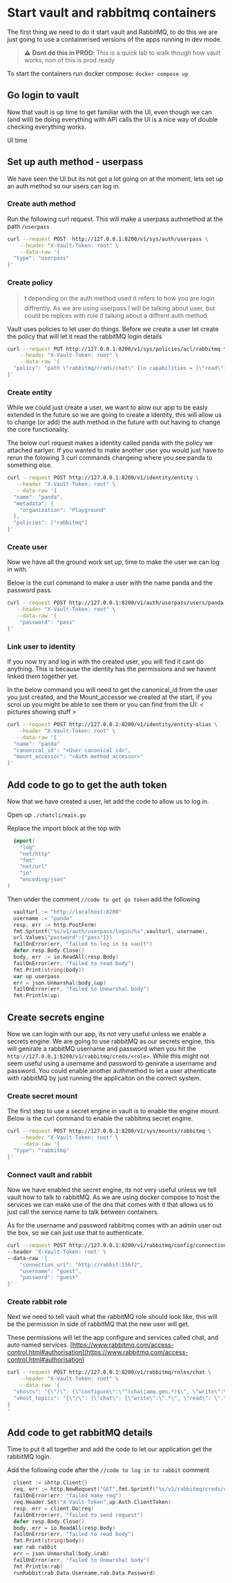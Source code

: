 # Start vault and rabbitmq containers

The first thing we need to do it start vault and RabbitMQ, to do this we are just going to use a containerised versions of the apps running in dev mode.

> :warning: **Dont do this in PROD**: This is a quick lab to walk though how vault works, non of this is prod ready

To start the containers run docker compose:
`docker compose up`

## Go login to vault

Now that vault is up time to get familiar with the UI, even though we can (and will) be doing everything with API calls the UI is a nice way of double checking everything works.

UI time

## Set up auth method - userpass

We have seen the UI but its not got a lot going on at the moment, lets set up an auth method so our users can log in.

### Create auth method

Run the following curl request. This will make a userpass authmethod at the path `/userpass`

``` bash
curl --request POST  http://127.0.0.1:8200/v1/sys/auth/userpass \
    --header "X-Vault-Token: root" \
    --data-raw '{
  "type": "userpass"
}'
```

### Create policy

> :exclamation: depending on the auth method used it refers to how you are login diffrently. As we are using userpass I will be talking about user, but could be replces with role if talking about a diffrent auth method

Vault uses policies to let user do things. Before we create a user let create the policy that will let it read the rabbitMQ login details

``` bash
curl --request PUT http://127.0.0.1:8200/v1/sys/policies/acl/rabbitmq \
    --header "X-Vault-Token: root" \
    --data-raw '{
  "policy": "path \"rabbitmq/creds/chat\" {\n capabilities = [\"read\"]\n}"
}'
```

### Create entity

While we could just create a user, we want to alow our app to be easly extended in the future so we are going to create a identity, this will allow us to change (or add) the auth method in the future with out having to change the core functionality.

The below curl request makes a identity called panda with the policy we attached earlyer. If you wanted to make another user you would just have to rerun the folowing 3 curl commands changeing where you see panda to something else.

``` bash
curl --request POST http://127.0.0.1:8200/v1/identity/entity \
   --header "X-Vault-Token: root" \
   --data-raw '{
  "name": "panda",
  "metadata": {
    "organization": "Playground"
  },
  "policies": ["rabbitmq"]
}'
```

### Create user

Now we have all the ground work set up, time to make the user we can log in with.

Below is the curl command to make a user with the name panda and the password pass. 

``` bash
curl --request POST http://127.0.0.1:8200/v1/auth/userpass/users/panda \
   --header "X-Vault-Token: root" \
   --data-raw '{
    "password": "pass"
}'
```

### Link user to identity

If you now try and log in with the created user, you will find it cant do anything. This is because the identity has the permissions and we havent linked them together yet.  

In the below command you will need to get the canonical_id from the user you just created, and the Mount_accessor we created at the start, if you scrol up you might be able to see them or you can find from the UI:
< pictures showing stuff >

``` bash
curl --request POST http://127.0.0.1:8200/v1/identity/entity-alias \
   --header "X-Vault-Token: root" \
   --data-raw '{
  "name": "panda"
  "canonical_id": "<User canonical id>",
  "mount_accessor": "<Auth method accessor>"
}'
```

## Add code to go to get the auth token

Now that we have created a user, let add the code to allow us to log in.

Open up `./chatcli/main.go`

Replace the import block at the top with

``` go
  import(
    "log"
    "net/http"
    "fmt"
    "net/url"
    "io"
    "encoding/json"
)
```

Then under the comment `//code to get go token` add the following

``` go
  vaulturl := "http://localhost:8200"
  username := "panda"
  resp, err := http.PostForm(
  fmt.Sprintf("%s/v1/auth/userpass/login/%s",vaulturl, username),
  url.Values{"password":{"pass"}})
  failOnError(err, "failed to log in to vault")
  defer resp.Body.Close()
  body, err := io.ReadAll(resp.Body)
  failOnError(err, "failed to read body")
  fmt.Print(string(body))
  var up userpass
  err = json.Unmarshal(body,&up)
  failOnError(err, "failed to Unmarshal body")
  fmt.Println(up)
```

## Create secrets engine

Now we can login with our app, its not very useful unless we enable a secrets engine. We are going to use rabbitMQ as our secrets engine, this will genirate a rabbitMQ username and password when you hit the `http://127.0.0.1:8200/v1/rabbitmq/creds/<role>`. While this might not seem useful using a username and password to genirate a username and password. You could enable another authmethod to let a user athenticate with rabbitMQ by just running the applicaiton on the correct system.

### Create secret mount

The first step to use a secret engine in vault is to enable the engine mount. Below is the curl command to enable the rabbitmq secret engine.

``` bash
curl --request POST http://127.0.0.1:8200/v1/sys/mounts/rabbitmq \
    --header "X-Vault-Token: root" \
    --data-raw '{
  "type": "rabbitmq"
}'
```

### Connect vault and rabbit

Now we have enabled the secret engine, its not very useful unless we tell vault how to talk to rabbitMQ.
As we are using docker compose to host the services we can make use of the dns that comes with it that allows us to just call the service name to talk between containers.

As for the username and password rabbitmq comes with an admin user out the box, so we can just use that to authenticate.

``` bash
curl --request POST http://127.0.0.1:8200/v1/rabbitmq/config/connection \
--header 'X-Vault-Token: root' \
--data-raw '{
    "connection_uri": "http://rabbit:15672",
    "username": "guest",
    "password": "guest"
}'
```

### Create rabbit role

Next we need to tell vault what the rabbitMQ role should look like, this will be the permission in side of rabbitMQ that the new user will get.

These permissions will let the app configure and services called chat, and auto named services. [https://www.rabbitmq.com/access-control.html#authorisation](https://www.rabbitmq.com/access-control.html#authorisation)

``` bash
curl --request POST http://127.0.0.1:8200/v1/rabbitmq/roles/chat \
    --header "X-Vault-Token: root" \
    --data-raw '{
  "vhosts": "{\"/\": {\"configure\":\"^(chat|amq.gen.*)$\", \"write\":\"^(chat|amq.gen.*)$\", \"read\": \"^(chat|amq.gen.*)$\"}}",
  "vhost_topics": "{\"/\": {\"chat\": {\"write\":\".*\", \"read\": \".*\"}}}"
}
'
```

## Add code to get rabbitMQ details

Time to put it all together and add the code to let our application get the rabbitMQ login.

Add the following code after the `//code to log in to rabbit` comment

``` go
  client := &http.Client{}
  req, err := http.NewRequest("GET",fmt.Sprintf("%s/v1/rabbitmq/creds/chat", vaulturl),nil)
  failOnError(err, "failed make req")
  req.Header.Set("X-Vault-Token",up.Auth.ClientToken)
  resp, err = client.Do(req)
  failOnError(err, "failed to send request")
  defer resp.Body.Close()
  body, err = io.ReadAll(resp.Body)
  failOnError(err, "failed to read body")
  fmt.Print(string(body))
  var rab rabbit
  err = json.Unmarshal(body,&rab)
  failOnError(err, "failed to Unmarshal body")
  fmt.Println(rab)
  runRabbit(rab.Data.Username,rab.Data.Password)
```

